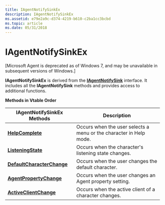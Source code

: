 ```yaml
---
title: IAgentNotifySinkEx
description: IAgentNotifySinkEx
ms.assetid: e79e2a9c-d374-4219-b610-c2ba1cc3bcbd
ms.topic: article
ms.date: 05/31/2018
---
```


# IAgentNotifySinkEx

\[Microsoft Agent is deprecated as of Windows 7, and may be unavailable in subsequent versions of Windows.\]

**IAgentNotifySinkEx** is derived from the [**IAgentNotifySink**](https://www.bing.com/search?q=**IAgentNotifySink**) interface. It includes all the **IAgentNotifySink** methods and provides access to additional functions.

**Methods in Vtable Order**



| IAgentNotifySinkEx Methods                                                   | Description                                                        |
|------------------------------------------------------------------------------|--------------------------------------------------------------------|
| [**HelpComplete**](iagentnotifysinkex--helpcomplete.md)                     | Occurs when the user selects a menu or the character in Help mode. |
| [**ListeningState**](iagentnotifysinkex--listeningstate.md)                 | Occurs when the character's listening state changes.               |
| [**DefaultCharacterChange**](iagentnotifysinkex--defaultcharacterchange.md) | Occurs when the user changes the default character.                |
| [**AgentPropertyChange**](iagentnotifysinkex--agentpropertychange.md)       | Occurs when the user changes an Agent property setting.            |
| [**ActiveClientChange**](iagentnotifysinkex--activeclientchange.md)         | Occurs when the active client of a character changes.              |



 

 

 




